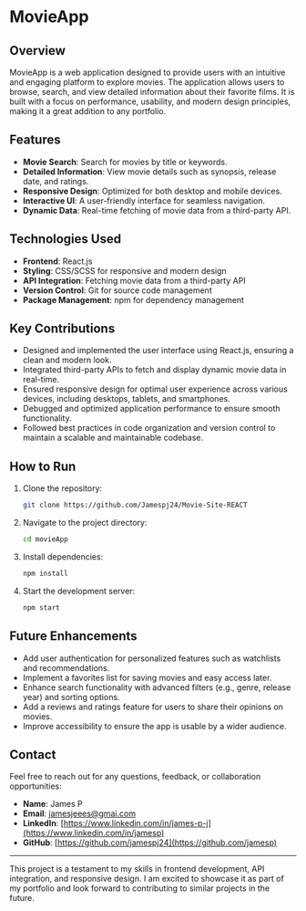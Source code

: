 # MovieApp

## Overview
MovieApp is a web application designed to provide users with an intuitive and engaging platform to explore movies. The application allows users to browse, search, and view detailed information about their favorite films. It is built with a focus on performance, usability, and modern design principles, making it a great addition to any portfolio.

## Features
- **Movie Search**: Search for movies by title or keywords.
- **Detailed Information**: View movie details such as synopsis, release date, and ratings.
- **Responsive Design**: Optimized for both desktop and mobile devices.
- **Interactive UI**: A user-friendly interface for seamless navigation.
- **Dynamic Data**: Real-time fetching of movie data from a third-party API.

## Technologies Used
- **Frontend**: React.js
- **Styling**: CSS/SCSS for responsive and modern design
- **API Integration**: Fetching movie data from a third-party API
- **Version Control**: Git for source code management
- **Package Management**: npm for dependency management

## Key Contributions
- Designed and implemented the user interface using React.js, ensuring a clean and modern look.
- Integrated third-party APIs to fetch and display dynamic movie data in real-time.
- Ensured responsive design for optimal user experience across various devices, including desktops, tablets, and smartphones.
- Debugged and optimized application performance to ensure smooth functionality.
- Followed best practices in code organization and version control to maintain a scalable and maintainable codebase.

## How to Run
1. Clone the repository:
    ```bash
    git clone https://github.com/Jamespj24/Movie-Site-REACT
    ```
2. Navigate to the project directory:
    ```bash
    cd movieApp
    ```
3. Install dependencies:
    ```bash
    npm install
    ```
4. Start the development server:
    ```bash
    npm start
    ```

## Future Enhancements
- Add user authentication for personalized features such as watchlists and recommendations.
- Implement a favorites list for saving movies and easy access later.
- Enhance search functionality with advanced filters (e.g., genre, release year) and sorting options.
- Add a reviews and ratings feature for users to share their opinions on movies.
- Improve accessibility to ensure the app is usable by a wider audience.

## Contact
Feel free to reach out for any questions, feedback, or collaboration opportunities:
- **Name**: James P
- **Email**: jamesjeees@gmai.com
- **LinkedIn**: [https://www.linkedin.com/in/james-p-j](https://www.linkedin.com/in/jamesp)
- **GitHub**: [https://github.com/jamespj24](https://github.com/jamesp)

---
This project is a testament to my skills in frontend development, API integration, and responsive design. I am excited to showcase it as part of my portfolio and look forward to contributing to similar projects in the future.

